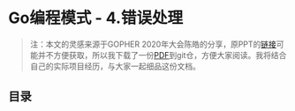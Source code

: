 # Go编程模式 - 4.错误处理

>  注：本文的灵感来源于GOPHER 2020年大会陈皓的分享，原PPT的[链接](https://www2.slideshare.net/haoel/go-programming-patterns?from_action=save)可能并不方便获取，所以我下载了一份[PDF](https://github.com/Junedayday/code_reading/tree/master/doc/Go_Programming_Patterns.pdf)到git仓，方便大家阅读。我将结合自己的实际项目经历，与大家一起细品这份文档。



## 目录




